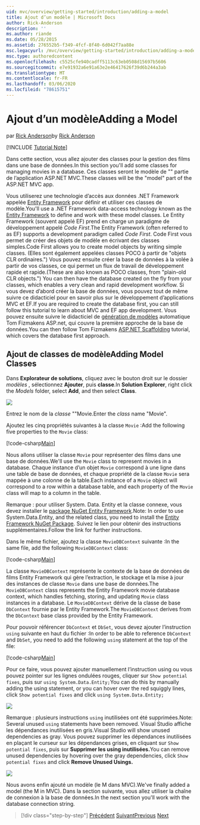 ```yaml
---
uid: mvc/overview/getting-started/introduction/adding-a-model
title: Ajout d’un modèle | Microsoft Docs
author: Rick-Anderson
description: ''
ms.author: riande
ms.date: 05/28/2015
ms.assetid: 276552b5-f349-4fcf-8f40-6d042f7aa88e
msc.legacyurl: /mvc/overview/getting-started/introduction/adding-a-model
msc.type: authoredcontent
ms.openlocfilehash: c5525cfe940cadff5113c63eb0508d15697b5606
ms.sourcegitcommit: e7e91932a6e91a63e2e46417626f39d6b244a3ab
ms.translationtype: MT
ms.contentlocale: fr-FR
ms.lasthandoff: 03/06/2020
ms.locfileid: "78615751"
---
```

# <a name="adding-a-model"></a><span data-ttu-id="24fe5-102">Ajout d’un modèle</span><span class="sxs-lookup"><span data-stu-id="24fe5-102">Adding a Model</span></span>

<span data-ttu-id="24fe5-103">par [Rick Anderson](https://twitter.com/RickAndMSFT)</span><span class="sxs-lookup"><span data-stu-id="24fe5-103">by [Rick Anderson](https://twitter.com/RickAndMSFT)</span></span>

[!INCLUDE [Tutorial Note](index.md)]

<span data-ttu-id="24fe5-104">Dans cette section, vous allez ajouter des classes pour la gestion des films dans une base de données.</span><span class="sxs-lookup"><span data-stu-id="24fe5-104">In this section you'll add some classes for managing movies in a database.</span></span> <span data-ttu-id="24fe5-105">Ces classes seront le modèle de &quot;&quot; partie de l’application ASP.NET MVC.</span><span class="sxs-lookup"><span data-stu-id="24fe5-105">These classes will be the &quot;model&quot; part of the ASP.NET MVC app.</span></span>

<span data-ttu-id="24fe5-106">Vous utiliserez une technologie d’accès aux données .NET Framework appelée [Entity Framework](https://docs.microsoft.com/ef/) pour définir et utiliser ces classes de modèle.</span><span class="sxs-lookup"><span data-stu-id="24fe5-106">You'll use a .NET Framework data-access technology known as the [Entity Framework](https://docs.microsoft.com/ef/) to define and work with these model classes.</span></span> <span data-ttu-id="24fe5-107">Le Entity Framework (souvent appelé EF) prend en charge un paradigme de développement appelé *Code First*.</span><span class="sxs-lookup"><span data-stu-id="24fe5-107">The Entity Framework (often referred to as EF) supports a development paradigm called *Code First*.</span></span> <span data-ttu-id="24fe5-108">Code First vous permet de créer des objets de modèle en écrivant des classes simples.</span><span class="sxs-lookup"><span data-stu-id="24fe5-108">Code First allows you to create model objects by writing simple classes.</span></span> <span data-ttu-id="24fe5-109">(Elles sont également appelées classes POCO à partir de &quot;objets CLR ordinaires.&quot;) Vous pouvez ensuite créer la base de données à la volée à partir de vos classes, ce qui permet un flux de travail de développement rapide et rapide.</span><span class="sxs-lookup"><span data-stu-id="24fe5-109">(These are also known as POCO classes, from &quot;plain-old CLR objects.&quot;) You can then have the database created on the fly from your classes, which enables a very clean and rapid development workflow.</span></span> <span data-ttu-id="24fe5-110">Si vous devez d’abord créer la base de données, vous pouvez tout de même suivre ce didacticiel pour en savoir plus sur le développement d’applications MVC et EF.</span><span class="sxs-lookup"><span data-stu-id="24fe5-110">If you are required to create the database first, you can still follow this tutorial to learn about MVC and EF app development.</span></span> <span data-ttu-id="24fe5-111">Vous pouvez ensuite suivre le didacticiel de [génération de modèles](xref:visual-studio/overview/2013/aspnet-scaffolding-overview) automatique Tom Fizmakens ASP.net, qui couvre la première approche de la base de données.</span><span class="sxs-lookup"><span data-stu-id="24fe5-111">You can then follow Tom Fizmakens [ASP.NET Scaffolding](xref:visual-studio/overview/2013/aspnet-scaffolding-overview) tutorial, which covers the database first approach.</span></span>

## <a name="adding-model-classes"></a><span data-ttu-id="24fe5-112">Ajout de classes de modèle</span><span class="sxs-lookup"><span data-stu-id="24fe5-112">Adding Model Classes</span></span>

<span data-ttu-id="24fe5-113">Dans **Explorateur de solutions**, cliquez avec le bouton droit sur le dossier *modèles* , sélectionnez **Ajouter**, puis **classe**.</span><span class="sxs-lookup"><span data-stu-id="24fe5-113">In **Solution Explorer**, right click the *Models* folder, select **Add**, and then select **Class**.</span></span>

![](adding-a-model/_static/image1.png)

<span data-ttu-id="24fe5-114">Entrez le nom de la *classe* &quot;&quot;Movie.</span><span class="sxs-lookup"><span data-stu-id="24fe5-114">Enter the *class* name &quot;Movie&quot;.</span></span>

<span data-ttu-id="24fe5-115">Ajoutez les cinq propriétés suivantes à la classe `Movie` :</span><span class="sxs-lookup"><span data-stu-id="24fe5-115">Add the following five properties to the `Movie` class:</span></span>

[!code-csharp[Main](adding-a-model/samples/sample1.cs)]

<span data-ttu-id="24fe5-116">Nous allons utiliser la classe `Movie` pour représenter des films dans une base de données.</span><span class="sxs-lookup"><span data-stu-id="24fe5-116">We'll use the `Movie` class to represent movies in a database.</span></span> <span data-ttu-id="24fe5-117">Chaque instance d’un objet `Movie` correspond à une ligne dans une table de base de données, et chaque propriété de la classe `Movie` sera mappée à une colonne de la table.</span><span class="sxs-lookup"><span data-stu-id="24fe5-117">Each instance of a `Movie` object will correspond to a row within a database table, and each property of the `Movie` class will map to a column in the table.</span></span>

<span data-ttu-id="24fe5-118">Remarque : pour utiliser System. Data. Entity et la classe connexe, vous devez installer le [package NuGet Entity Framework](https://www.nuget.org/packages/EntityFramework/).</span><span class="sxs-lookup"><span data-stu-id="24fe5-118">Note: In order to use System.Data.Entity, and the related class, you need to install the [Entity Framework NuGet Package](https://www.nuget.org/packages/EntityFramework/).</span></span> <span data-ttu-id="24fe5-119">Suivez le lien pour obtenir des instructions supplémentaires.</span><span class="sxs-lookup"><span data-stu-id="24fe5-119">Follow the link for further instructions.</span></span>

<span data-ttu-id="24fe5-120">Dans le même fichier, ajoutez la classe `MovieDBContext` suivante :</span><span class="sxs-lookup"><span data-stu-id="24fe5-120">In the same file, add the following `MovieDBContext` class:</span></span>

[!code-csharp[Main](adding-a-model/samples/sample2.cs?highlight=2,15-18)]

<span data-ttu-id="24fe5-121">La classe `MovieDBContext` représente le contexte de la base de données de films Entity Framework qui gère l’extraction, le stockage et la mise à jour des instances de classe `Movie` dans une base de données.</span><span class="sxs-lookup"><span data-stu-id="24fe5-121">The `MovieDBContext` class represents the Entity Framework movie database context, which handles fetching, storing, and updating `Movie` class instances in a database.</span></span> <span data-ttu-id="24fe5-122">Le `MovieDBContext` dérive de la classe de base `DbContext` fournie par le Entity Framework.</span><span class="sxs-lookup"><span data-stu-id="24fe5-122">The `MovieDBContext` derives from the `DbContext` base class provided by the Entity Framework.</span></span>

<span data-ttu-id="24fe5-123">Pour pouvoir référencer `DbContext` et `DbSet`, vous devez ajouter l’instruction `using` suivante en haut du fichier :</span><span class="sxs-lookup"><span data-stu-id="24fe5-123">In order to be able to reference `DbContext` and `DbSet`, you need to add the following `using` statement at the top of the file:</span></span>

[!code-csharp[Main](adding-a-model/samples/sample3.cs)]

<span data-ttu-id="24fe5-124">Pour ce faire, vous pouvez ajouter manuellement l’instruction using ou vous pouvez pointer sur les lignes ondulées rouges, cliquer sur `Show potential fixes`, puis sur `using System.Data.Entity;`</span><span class="sxs-lookup"><span data-stu-id="24fe5-124">You can do this by manually adding the using statement, or you can hover over the red squiggly lines, click `Show potential fixes` and click `using System.Data.Entity;`</span></span>

![](adding-a-model/_static/image2.png)

<span data-ttu-id="24fe5-125">Remarque : plusieurs instructions `using` inutilisées ont été supprimées.</span><span class="sxs-lookup"><span data-stu-id="24fe5-125">Note: Several unused `using` statements have been removed.</span></span> <span data-ttu-id="24fe5-126">Visual Studio affiche les dépendances inutilisées en gris.</span><span class="sxs-lookup"><span data-stu-id="24fe5-126">Visual Studio will show unused dependencies as gray.</span></span> <span data-ttu-id="24fe5-127">Vous pouvez supprimer les dépendances inutilisées en plaçant le curseur sur les dépendances grises, en cliquant sur `Show potential fixes`, puis sur **Supprimer les using inutilisées.**</span><span class="sxs-lookup"><span data-stu-id="24fe5-127">You can remove unused dependencies by hovering over the gray dependencies, click `Show potential fixes` and click **Remove Unused Usings.**</span></span>

![](adding-a-model/_static/image3.png)

<span data-ttu-id="24fe5-128">Nous avons enfin ajouté un modèle (le M dans MVC).</span><span class="sxs-lookup"><span data-stu-id="24fe5-128">We've finally added a model (the M in MVC).</span></span> <span data-ttu-id="24fe5-129">Dans la section suivante, vous allez utiliser la chaîne de connexion à la base de données.</span><span class="sxs-lookup"><span data-stu-id="24fe5-129">In the next section you'll work with the database connection string.</span></span>

> [!div class="step-by-step"]
> <span data-ttu-id="24fe5-130">[Précédent](adding-a-view.md)
> [Suivant](creating-a-connection-string.md)</span><span class="sxs-lookup"><span data-stu-id="24fe5-130">[Previous](adding-a-view.md)
[Next](creating-a-connection-string.md)</span></span>

